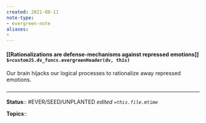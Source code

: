 ```yaml
---
created: 2021-08-11
note-type: 
- evergreen-note
aliases:
- 
---
```


#### [[Rationalizations are defense-mechanisms against repressed emotions]] `$=customJS.dv_funcs.evergreenHeader(dv, this)`

Our brain hijacks our logical processes to rationalize away repressed emotions.

### <hr class="footnote"/>

**Status**:: #EVER/SEED/UNPLANTED 
*edited `=this.file.mtime`*

**Topics**:: 

